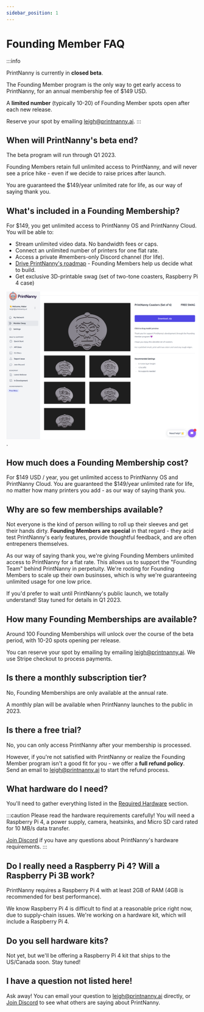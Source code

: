 ```yaml
---
sidebar_position: 1
---
```


# Founding Member FAQ


:::info

PrintNanny is currently in **closed beta**. 

The Founding Member program is the only way to get early access to PrintNanny, for an annual membership fee of $149 USD.

A **limited number** (typically 10-20) of Founding Member spots open after each new release.

Reserve your spot by emailing leigh@printnanny.ai. 
:::


## When will PrintNanny's beta end?

The beta program will run through Q1 2023.

Founding Members retain full unlimited access to PrintNanny, and will never see a price hike - even if we decide to raise prices after launch. 

You are guaranteed the $149/year unlimited rate for life, as our way of saying thank you.

## What's included in a Founding Membership?

For $149, you get unlimited access to PrintNanny OS and PrintNanny Cloud. You will be able to:

* Stream unlimited video data. No bandwidth fees or caps.
* Connect an unlimited number of printers for one flat rate.
* Access a private #members-only Discord channel (for life). 
* [Drive PrintNanny's roadmap](https://github.com/bitsy-ai/printnanny-os/milestones) - Founding Members help us decide what to build.
* Get exclusive 3D-printable swag (set of two-tone coasters, Raspberry Pi 4 case)

![6 exclusive PrintNanny drink coasters](./img/founding-membership/member-swag-6-coasters.png).

## How much does a Founding Membership cost?

For $149 USD / year, you get unlimited access to PrintNanny OS and PrintNanny Cloud. You are guaranteed the $149/year unlimited rate for life, no matter how many printers you add - as our way of saying thank you.

## Why are so few memberships available?

Not everyone is the kind of person willing to roll up their sleeves and get their hands dirty. **Founding Members are special** in that regard - they acid test PrintNanny's early features, provide thoughtful feedback, and are often entrepeners themselves. 

As our way of saying thank you, we're giving Founding Members unlimited access to PrintNanny for a flat rate. This allows us to support the "Founding Team" behind PrintNanny in perpetuity. We're rooting for Founding Members to scale up their own businsses, which is why we're guaranteeing unlimited usage for one low price.

If you'd prefer to wait until PrintNanny's public launch, we totally understand! Stay tuned for details in Q1 2023.

## How many Founding Memberships are available?

Around 100 Founding Memberships will unlock over the course of the beta period, with 10-20 spots opening per release.

You can reserve your spot by emailing by emailing leigh@printnanny.ai. We use Stripe checkout to process payments.

## Is there a monthly subscription tier?

No, Founding Memberships are only available at the annual rate.

A monthly plan will be available when PrintNanny launches to the public in 2023.

## Is there a free trial?

No, you can only access PrintNanny after your membership is processed.

However, if you're not satisfied with PrintNanny or realize the Founding Member program isn't a good fit for you - we offer a **full refund policy**. Send an email to leigh@printnanny.ai to start the refund process.

## What hardware do I need?

You'll need to gather everything listed in the [Required Hardware](https://docs.printnanny.ai/docs/quick-start/hardware/) section.

:::caution
Please read the hardware requirements carefully! You will need a Raspberry Pi 4, a power supply, camera, heatsinks, and Micro SD card rated for 10 MB/s data transfer.

[Join Discord](https://discord.gg/sf23bk2hPr) if you have any questions about PrintNanny's hardware requirements.
:::

## Do I really need a Raspberry Pi 4? Will a Raspberry Pi 3B work?

PrintNanny requires a Raspberry Pi 4 with at least 2GB of RAM (4GB is recommended for best performance).

We know Raspberry Pi 4 is difficult to find at a reasonable price right now, due to supply-chain issues. We're working on a hardware kit, which will include a Raspberry Pi 4.

## Do you sell hardware kits?

Not yet, but we'll be offering a Raspberry Pi 4 kit that ships to the US/Canada soon. Stay tuned!

## I have a question not listed here!

Ask away! You can email your question to leigh@printnanny.ai directly, or [Join Discord](https://discord.gg/sf23bk2hPr) to see what others are saying about PrintNanny.